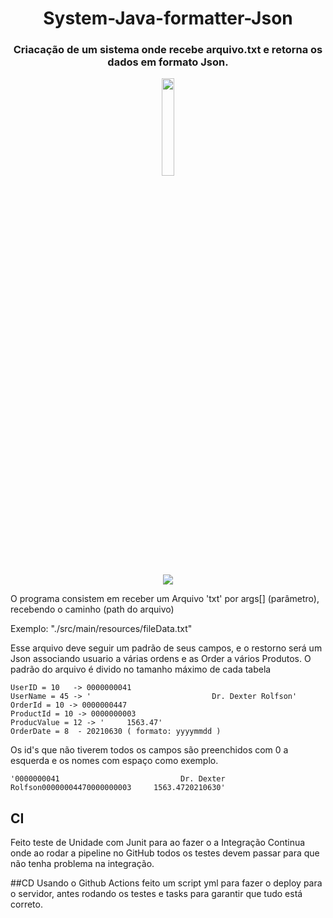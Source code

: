 

<h1 align="center">  System-Java-formatter-Json </h1>
<h3 align="center"> Criacação de um sistema onde recebe arquivo.txt e retorna os dados em formato Json.</h3>

<p align="center">
<img src="https://s3-eu-west-1.amazonaws.com/wia-flarum-bucket/2018-06-19/1529425868-938451-json.png" width="20%" height="20%"/>
</p>
<p align="center">
<img src="http://img.shields.io/static/v1?label=STATUS&message=EM%20DESENVOLVIMENTO&color=GREEN&style=for-the-badge"/>
</p>

O programa consistem em receber um Arquivo 'txt' por args[] (parâmetro), recebendo o caminho (path do arquivo)

Exemplo: "./src/main/resources/fileData.txt"


Esse arquivo deve seguir um padrão de seus campos, e o restorno será um Json associando usuario a várias ordens e as Order a vários Produtos.
O padrão do arquivo é divido no tamanho máximo de cada tabela 

```
UserID = 10   -> 0000000041
UserName = 45 -> '                           Dr. Dexter Rolfson'
OrderId = 10 -> 0000000447
ProductId = 10 -> 0000000003
ProducValue = 12 -> '     1563.47'
OrderDate = 8  - 20210630 ( formato: yyyymmdd )
```

Os id's que não tiverem todos os campos são preenchidos com 0 a esquerda e os nomes com espaço como exemplo. 

```
'0000000041                           Dr. Dexter Rolfson00000004470000000003     1563.4720210630'
```

## CI

Feito teste de Unidade com Junit para ao fazer o a Integração Continua onde ao rodar a pipeline no GitHub todos os testes devem passar para 
que não tenha problema na integração.

##CD 
Usando o Github Actions feito um script yml para fazer o deploy para o servidor, antes rodando os testes e 
tasks para garantir que tudo está correto.

